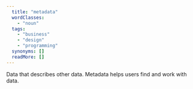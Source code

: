 ```yaml
---
  title: "metadata"
  wordClasses:
    - "noun"
  tags: 
    - "business"
    - "design"
    - "programming"
  synonyms: []
  readMore: []
---
```

Data that describes other data. Metadata helps users find and work with data.
